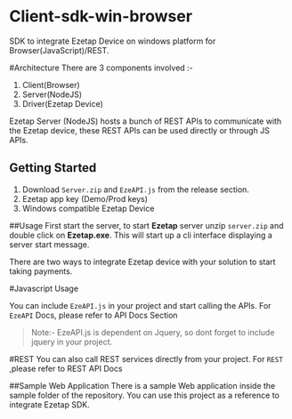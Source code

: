 # Client-sdk-win-browser

SDK to integrate Ezetap Device on windows platform for Browser(JavaScript)/REST.

#Architecture
There are 3 components involved :-

1. Client(Browser)
2. Server(NodeJS)
3. Driver(Ezetap Device)

Ezetap Server (NodeJS) hosts a bunch of REST APIs to communicate with the Ezetap device, these REST APIs can be used directly or through JS APIs. 

## Getting Started
1. Download ````Server.zip```` and ````EzeAPI.js```` from the release section.
2. Ezetap app key (Demo/Prod keys)
3. Windows compatible Ezetap Device 


##Usage
First start the server, to start **Ezetap** server unzip ````server.zip```` and double click on **Ezetap.exe**. This will start up a cli interface displaying a server start message.

There are two ways to integrate Ezetap device with your solution to start taking payments.

#Javascript Usage

You can include ````EzeAPI.js```` in your project and start calling the APIs. For ````EzeAPI```` Docs, please refer to <a>API Docs Section</a>


 
>Note:- EzeAPI.js is dependent on Jquery, so dont forget to include jquery in your project.


#REST
You can also call REST services directly from your project. For ````REST```` ,please refer to <a>REST API Docs</a>

##Sample Web Application
There is a sample Web application inside the sample folder of the repository. You can use this project as a reference to integrate Ezetap SDK.

